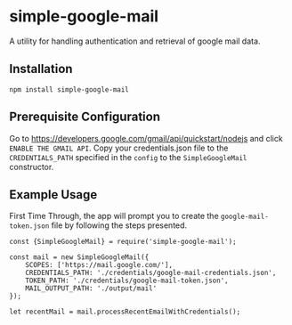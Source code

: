 # simple-google-mail
A utility for handling authentication and retrieval of google mail data.

## Installation
`npm install simple-google-mail`

## Prerequisite Configuration
Go to https://developers.google.com/gmail/api/quickstart/nodejs and click `ENABLE THE GMAIL API`.
Copy your credentials.json file to the `CREDENTIALS_PATH` specified in the `config` to the `SimpleGoogleMail` constructor.

## Example Usage

First Time Through, the app will prompt you to create the `google-mail-token.json` file by following the steps presented.

```
const {SimpleGoogleMail} = require('simple-google-mail');

const mail = new SimpleGoogleMail({
    SCOPES: ['https://mail.google.com/'],
    CREDENTIALS_PATH: './credentials/google-mail-credentials.json',
    TOKEN_PATH: './credentials/google-mail-token.json',
    MAIL_OUTPUT_PATH: './output/mail'
});

let recentMail = mail.processRecentEmailWithCredentials();
```
